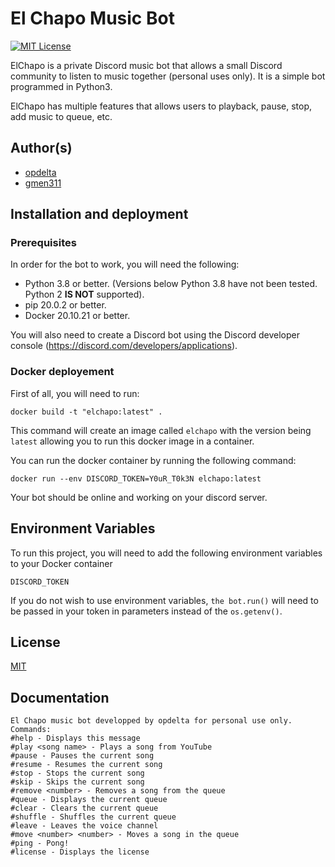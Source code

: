 # El Chapo Music Bot
[![MIT License](https://img.shields.io/badge/License-MIT-green.svg)](https://choosealicense.com/licenses/mit/)

ElChapo is a private Discord music bot that allows a small Discord community to 
listen to music together (personal uses only). It is a simple bot programmed in Python3. 

ElChapo has multiple features that allows users to playback, pause, stop, 
add music to queue, etc.



## Author(s)

- [opdelta](https://www.github.com/opdelta)
- [gmen311](https://github.com/gmen311)


## Installation and deployment

### Prerequisites
In order for the bot to work, you will need the following:

- Python 3.8 or better. (Versions below Python 3.8 have not been tested. Python 2 **IS NOT** supported).
- pip 20.0.2 or better.
- Docker 20.10.21 or better.

You will also need to create a Discord bot using the Discord developer console (https://discord.com/developers/applications).


### Docker deployement

First of all, you will need to run:

`docker build -t "elchapo:latest" .`

This command will create an image called `elchapo` with the version being `latest`
allowing you to run this docker image in a container.

You can run the docker container by running the following command:

`docker run --env DISCORD_TOKEN=Y0uR_T0k3N elchapo:latest`

Your bot should be online and working on your discord server.


## Environment Variables

To run this project, you will need to add the following environment variables to your Docker container

`DISCORD_TOKEN`

If you do not wish to use environment variables, `the bot.run()` will need to be passed in your token in parameters instead of the `os.getenv()`.



## License

[MIT](https://choosealicense.com/licenses/mit/)


## Documentation

```
El Chapo music bot developped by opdelta for personal use only.
Commands:
#help - Displays this message
#play <song name> - Plays a song from YouTube
#pause - Pauses the current song
#resume - Resumes the current song
#stop - Stops the current song
#skip - Skips the current song
#remove <number> - Removes a song from the queue
#queue - Displays the current queue
#clear - Clears the current queue
#shuffle - Shuffles the current queue
#leave - Leaves the voice channel
#move <number> <number> - Moves a song in the queue
#ping - Pong!
#license - Displays the license
```